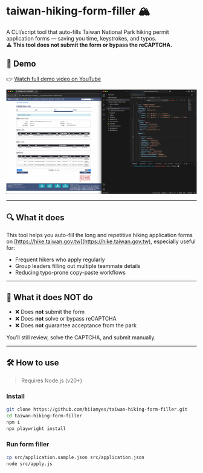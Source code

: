 # taiwan-hiking-form-filler 🏔️

A CLI/script tool that auto-fills Taiwan National Park hiking permit application forms — saving you time, keystrokes, and typos.  
⚠️ **This tool does not submit the form or bypass the reCAPTCHA.**

## 🎥 Demo

👉 [Watch full demo video on YouTube](https://youtu.be/_c_niUu43xU)

[![Watch the demo video](./taiwan-hiking-form-filler-demo-2025-0504.png)](https://youtu.be/_c_niUu43xU)

---

## 🔍 What it does

This tool helps you auto-fill the long and repetitive hiking application forms on [https://hike.taiwan.gov.tw](https://hike.taiwan.gov.tw), especially useful for:

- Frequent hikers who apply regularly
- Group leaders filling out multiple teammate details
- Reducing typo-prone copy-paste workflows

---

## 🚫 What it **does NOT** do

- ❌ Does **not** submit the form
- ❌ Does **not** solve or bypass reCAPTCHA
- ❌ Does **not** guarantee acceptance from the park

You’ll still review, solve the CAPTCHA, and submit manually.

---

## 🛠️ How to use

> Requires Node.js (v20+)

### Install

```bash
git clone https://github.com/hiiamyes/taiwan-hiking-form-filler.git
cd taiwan-hiking-form-filler
npm i
npx playwright install
```

### Run form filler

```bash
cp src/application.sample.json src/application.json
node src/apply.js
```
